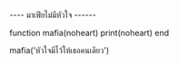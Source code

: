 ---- มาเฟียไม่มีหัวใจ ------

function mafia(noheart)
    print(noheart)
end 

mafia('หัวใจมีไว้ให้เธอคนเดียว')
